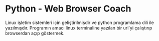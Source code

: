 # Python - Web Browser Coach

Linux işletim sistemleri için geliştirilmişdir ve python programlama dili ile yazılmışdır. Programın amacı linux terminaline yazılan bir url'yi çalıştırıp browserdan açıp göstermek.
